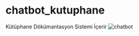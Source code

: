 # chatbot_kutuphane
Kütüphane Dökümantasyon Sistemi İçerir
![chatbot](https://github.com/user-attachments/assets/2477cf91-a425-4017-9529-1a9e1625edfa)

